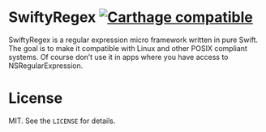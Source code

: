# SwiftyRegex [![Carthage compatible](https://img.shields.io/badge/Carthage-compatible-4BC51D.svg?style=flat)](https://github.com/Carthage/Carthage)

SwiftyRegex is a regular expression micro framework written in pure Swift. The goal is to make it compatible with Linux and other POSIX compliant systems. Of course don’t use it in apps where you have access to NSRegularExpression.

# License

MIT. See the `LICENSE` for details.